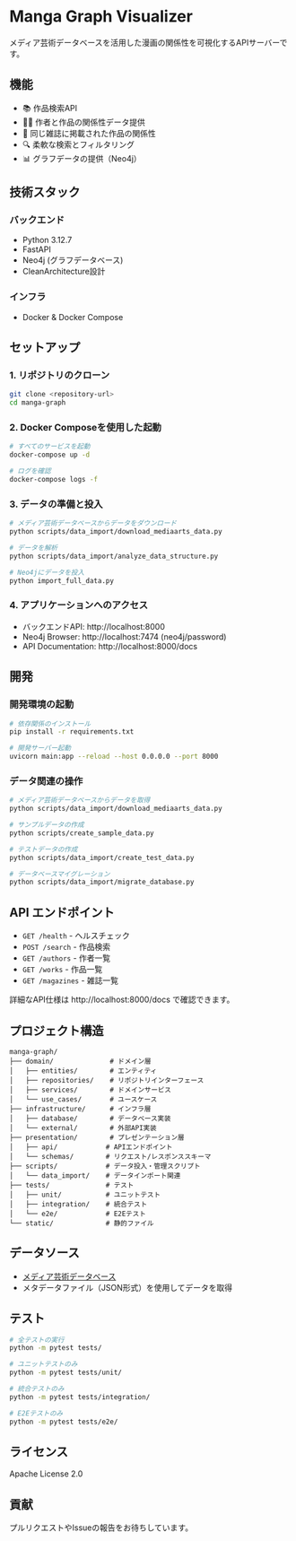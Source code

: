 # Manga Graph Visualizer

メディア芸術データベースを活用した漫画の関係性を可視化するAPIサーバーです。

## 機能

- 📚 作品検索API
- 👨‍🎨 作者と作品の関係性データ提供
- 📖 同じ雑誌に掲載された作品の関係性
- 🔍 柔軟な検索とフィルタリング
- 📊 グラフデータの提供（Neo4j）

## 技術スタック

### バックエンド
- Python 3.12.7
- FastAPI
- Neo4j (グラフデータベース)
- CleanArchitecture設計

### インフラ
- Docker & Docker Compose

## セットアップ

### 1. リポジトリのクローン
```bash
git clone <repository-url>
cd manga-graph
```

### 2. Docker Composeを使用した起動
```bash
# すべてのサービスを起動
docker-compose up -d

# ログを確認
docker-compose logs -f
```

### 3. データの準備と投入
```bash
# メディア芸術データベースからデータをダウンロード
python scripts/data_import/download_mediaarts_data.py

# データを解析
python scripts/data_import/analyze_data_structure.py

# Neo4jにデータを投入
python import_full_data.py
```

### 4. アプリケーションへのアクセス
- バックエンドAPI: http://localhost:8000
- Neo4j Browser: http://localhost:7474 (neo4j/password)
- API Documentation: http://localhost:8000/docs

## 開発

### 開発環境の起動
```bash
# 依存関係のインストール
pip install -r requirements.txt

# 開発サーバー起動
uvicorn main:app --reload --host 0.0.0.0 --port 8000
```

### データ関連の操作
```bash
# メディア芸術データベースからデータを取得
python scripts/data_import/download_mediaarts_data.py

# サンプルデータの作成
python scripts/create_sample_data.py

# テストデータの作成
python scripts/data_import/create_test_data.py

# データベースマイグレーション
python scripts/data_import/migrate_database.py
```

## API エンドポイント

- `GET /health` - ヘルスチェック
- `POST /search` - 作品検索
- `GET /authors` - 作者一覧
- `GET /works` - 作品一覧  
- `GET /magazines` - 雑誌一覧

詳細なAPI仕様は http://localhost:8000/docs で確認できます。

## プロジェクト構造

```
manga-graph/
├── domain/              # ドメイン層
│   ├── entities/        # エンティティ
│   ├── repositories/    # リポジトリインターフェース
│   ├── services/        # ドメインサービス
│   └── use_cases/       # ユースケース
├── infrastructure/      # インフラ層
│   ├── database/        # データベース実装
│   └── external/        # 外部API実装
├── presentation/        # プレゼンテーション層
│   ├── api/            # APIエンドポイント
│   └── schemas/        # リクエスト/レスポンススキーマ
├── scripts/            # データ投入・管理スクリプト
│   └── data_import/    # データインポート関連
├── tests/              # テスト
│   ├── unit/           # ユニットテスト
│   ├── integration/    # 統合テスト
│   └── e2e/            # E2Eテスト
└── static/             # 静的ファイル
```

## データソース

- [メディア芸術データベース](https://mediaarts-db.artmuseums.go.jp/)
- メタデータファイル（JSON形式）を使用してデータを取得

## テスト

```bash
# 全テストの実行
python -m pytest tests/

# ユニットテストのみ
python -m pytest tests/unit/

# 統合テストのみ
python -m pytest tests/integration/

# E2Eテストのみ
python -m pytest tests/e2e/
```

## ライセンス

Apache License 2.0

## 貢献

プルリクエストやIssueの報告をお待ちしています。
